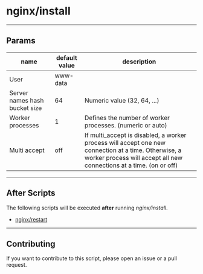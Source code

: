 # nginx/install

----

## Params

|  name  | default value  |  description  |
|  ----- | -------------  |  -----------  |
| User | www-data |  |
| Server names hash bucket size | 64 | Numeric value (32, 64, ...) |
| Worker processes | 1 | Defines the number of worker processes. (numeric or auto) |
| Multi accept | off | If multi_accept is disabled, a worker process will accept one new connection at a time. Otherwise, a worker process will accept all new connections at a time. (on or off) |

----

## After Scripts

The following scripts will be executed **after** running *nginx/install*.

- [nginx/restart](http://github.com/bigband-repertoire/nginx/restart)

----

## Contributing

If you want to contribute to this script, please open an issue or a pull request.
